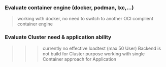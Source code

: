 ### Evaluate container engine (docker, podman, lxc,...)
> working with docker, no need to switch to another OCI complient container engine

### Evaluate Cluster need & application ability
>>> currently no effective loadtest (max 50 User)
Backend is not build for Cluster purpose 
working with single Container approach for Application
